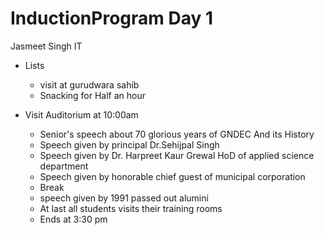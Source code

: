 # InductionProgram Day 1
Jasmeet Singh IT
- Lists

   * visit at gurudwara sahib
   * Snacking for Half an hour
- Visit Auditorium at 10:00am
   * Senior's speech about 70 glorious years of GNDEC And its History 
   * Speech given by principal Dr.Sehijpal Singh
   * Speech given by Dr. Harpreet Kaur Grewal HoD of applied science department
  * Speech given by honorable chief guest of municipal corporation
   * Break 
   * speech given by 1991 passed out alumini
   * At last all students visits their training rooms
   * Ends at 3:30 pm
